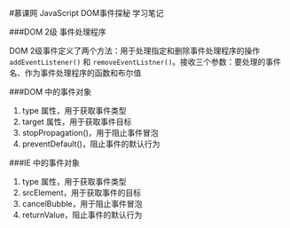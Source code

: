 #慕课网 JavaScript DOM事件探秘 学习笔记

###DOM 2级 事件处理程序

DOM 2级事件定义了两个方法：用于处理指定和删除事件处理程序的操作 `addEventListener()` 和 `removeEventListner()`。接收三个参数：要处理的事件名、作为事件处理程序的函数和布尔值

###DOM 中的事件对象

1. type 属性，用于获取事件类型
2. target 属性，用于获取事件目标
3. stopPropagation()，用于阻止事件冒泡
4. preventDefault()，阻止事件的默认行为

###IE 中的事件对象

1. type 属性，用于获取事件类型
2. srcElement，用于获取事件的目标
3. cancelBubble，用于阻止事件冒泡
4. returnValue，阻止事件的默认行为
